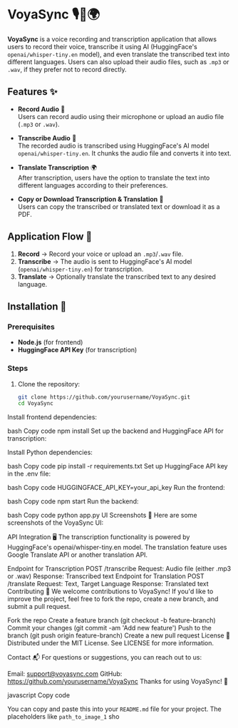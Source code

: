 # VoyaSync 🎙️📜🌍

**VoyaSync** is a voice recording and transcription application that allows users to record their voice, transcribe it using AI (HuggingFace's `openai/whisper-tiny.en` model), and even translate the transcribed text into different languages. Users can also upload their audio files, such as `.mp3` or `.wav`, if they prefer not to record directly.

## Features ✨

- **Record Audio** 🎤  
  Users can record audio using their microphone or upload an audio file (`.mp3` or `.wav`).
  
- **Transcribe Audio** 📝  
  The recorded audio is transcribed using HuggingFace's AI model `openai/whisper-tiny.en`. It chunks the audio file and converts it into text.

- **Translate Transcription** 🌍  
  After transcription, users have the option to translate the text into different languages according to their preferences.

- **Copy or Download Transcription & Translation** 💾  
  Users can copy the transcribed or translated text or download it as a PDF.

## Application Flow 🔄

1. **Record** → Record your voice or upload an `.mp3`/`.wav` file.
2. **Transcribe** → The audio is sent to HuggingFace's AI model (`openai/whisper-tiny.en`) for transcription.
3. **Translate** → Optionally translate the transcribed text to any desired language.

## Installation 🚀

### Prerequisites
- **Node.js** (for frontend)
- **HuggingFace API Key** (for transcription)

### Steps

1. Clone the repository:

   ```bash
   git clone https://github.com/yourusername/VoyaSync.git
   cd VoyaSync
Install frontend dependencies:

bash
Copy code
npm install
Set up the backend and HuggingFace API for transcription:

Install Python dependencies:

bash
Copy code
pip install -r requirements.txt
Set up HuggingFace API key in the .env file:

bash
Copy code
HUGGINGFACE_API_KEY=your_api_key
Run the frontend:

bash
Copy code
npm start
Run the backend:

bash
Copy code
python app.py
UI Screenshots 📸
Here are some screenshots of the VoyaSync UI:


API Integration 🖥️
The transcription functionality is powered by HuggingFace's openai/whisper-tiny.en model. The translation feature uses Google Translate API or another translation API.

Endpoint for Transcription
POST /transcribe
Request: Audio file (either .mp3 or .wav)
Response: Transcribed text
Endpoint for Translation
POST /translate
Request: Text, Target Language
Response: Translated text
Contributing 🤝
We welcome contributions to VoyaSync! If you'd like to improve the project, feel free to fork the repo, create a new branch, and submit a pull request.

Fork the repo
Create a feature branch (git checkout -b feature-branch)
Commit your changes (git commit -am 'Add new feature')
Push to the branch (git push origin feature-branch)
Create a new pull request
License 📜
Distributed under the MIT License. See LICENSE for more information.

Contact 📬
For questions or suggestions, you can reach out to us:

Email: support@voyasync.com
GitHub: https://github.com/yourusername/VoyaSync
Thanks for using VoyaSync! 🎉

javascript
Copy code

You can copy and paste this into your `README.md` file for your project. The placeholders like `path_to_image_1` sho